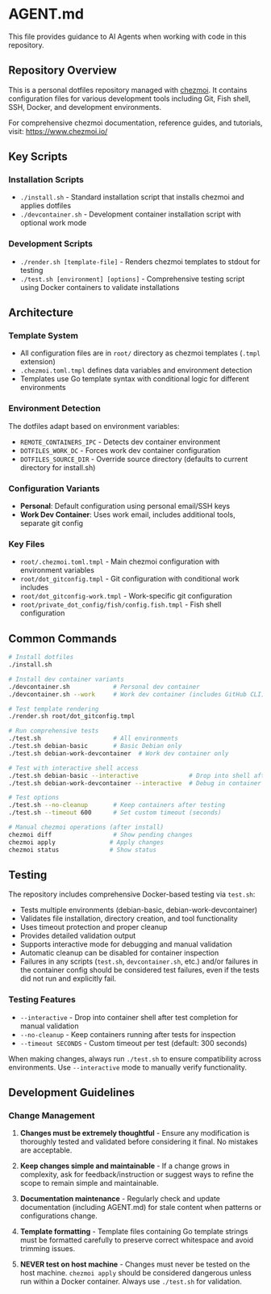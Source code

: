 # AGENT.md

This file provides guidance to AI Agents when working with code in this repository.

## Repository Overview

This is a personal dotfiles repository managed with [chezmoi](https://www.chezmoi.io/). It contains configuration files for various development tools including Git, Fish shell, SSH, Docker, and development environments.

For comprehensive chezmoi documentation, reference guides, and tutorials, visit: <https://www.chezmoi.io/>

## Key Scripts

### Installation Scripts

- `./install.sh` - Standard installation script that installs chezmoi and applies dotfiles
- `./devcontainer.sh` - Development container installation script with optional work mode

### Development Scripts  

- `./render.sh [template-file]` - Renders chezmoi templates to stdout for testing
- `./test.sh [environment] [options]` - Comprehensive testing script using Docker containers to validate installations

## Architecture

### Template System

- All configuration files are in `root/` directory as chezmoi templates (`.tmpl` extension)
- `.chezmoi.toml.tmpl` defines data variables and environment detection
- Templates use Go template syntax with conditional logic for different environments

### Environment Detection

The dotfiles adapt based on environment variables:

- `REMOTE_CONTAINERS_IPC` - Detects dev container environment
- `DOTFILES_WORK_DC` - Forces work dev container configuration
- `DOTFILES_SOURCE_DIR` - Override source directory (defaults to current directory for install.sh)

### Configuration Variants

- **Personal**: Default configuration using personal email/SSH keys
- **Work Dev Container**: Uses work email, includes additional tools, separate git config

### Key Files

- `root/.chezmoi.toml.tmpl` - Main chezmoi configuration with environment variables
- `root/dot_gitconfig.tmpl` - Git configuration with conditional work includes
- `root/dot_gitconfig-work.tmpl` - Work-specific git configuration
- `root/private_dot_config/fish/config.fish.tmpl` - Fish shell configuration

## Common Commands

```bash
# Install dotfiles
./install.sh

# Install dev container variants
./devcontainer.sh            # Personal dev container
./devcontainer.sh --work     # Work dev container (includes GitHub CLI)

# Test template rendering
./render.sh root/dot_gitconfig.tmpl

# Run comprehensive tests
./test.sh                    # All environments
./test.sh debian-basic       # Basic Debian only
./test.sh debian-work-devcontainer  # Work dev container only

# Test with interactive shell access
./test.sh debian-basic --interactive              # Drop into shell after test
./test.sh debian-work-devcontainer --interactive  # Debug in container

# Test options
./test.sh --no-cleanup       # Keep containers after testing
./test.sh --timeout 600      # Set custom timeout (seconds)

# Manual chezmoi operations (after install)
chezmoi diff                 # Show pending changes
chezmoi apply               # Apply changes
chezmoi status              # Show status
```

## Testing

The repository includes comprehensive Docker-based testing via `test.sh`:

- Tests multiple environments (debian-basic, debian-work-devcontainer)
- Validates file installation, directory creation, and tool functionality
- Uses timeout protection and proper cleanup
- Provides detailed validation output
- Supports interactive mode for debugging and manual validation
- Automatic cleanup can be disabled for container inspection
- Failures in any scripts (`test.sh`, `devcontainer.sh`, etc.) and/or failures in the container config should be considered test failures, even if the tests did not run and explicitly fail.

### Testing Features

- `--interactive` - Drop into container shell after test completion for manual validation
- `--no-cleanup` - Keep containers running after tests for inspection
- `--timeout SECONDS` - Custom timeout per test (default: 300 seconds)

When making changes, always run `./test.sh` to ensure compatibility across environments. Use `--interactive` mode to manually verify functionality.

## Development Guidelines

### Change Management

1. **Changes must be extremely thoughtful** - Ensure any modification is thoroughly tested and validated before considering it final. No mistakes are acceptable.

2. **Keep changes simple and maintainable** - If a change grows in complexity, ask for feedback/instruction or suggest ways to refine the scope to remain simple and maintainable.

3. **Documentation maintenance** - Regularly check and update documentation (including AGENT.md) for stale content when patterns or configurations change.

4. **Template formatting** - Template files containing Go template strings must be formatted carefully to preserve correct whitespace and avoid trimming issues.

5. **NEVER test on host machine** - Changes must never be tested on the host machine. `chezmoi apply` should be considered dangerous unless run within a Docker container. Always use `./test.sh` for validation.

